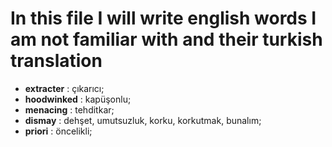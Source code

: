 # In this file I will write english words I am not familiar with and their turkish translation
- **extracter** : çıkarıcı;
- **hoodwinked** : kapüşonlu;
- **menacing** : tehditkar;
- **dismay** : dehşet, umutsuzluk, korku, korkutmak, bunalım;
- **priori** : öncelikli;